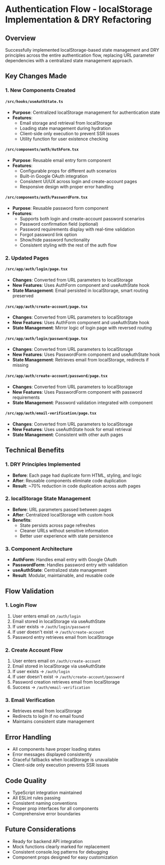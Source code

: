 # Authentication Flow - localStorage Implementation & DRY Refactoring

## Overview

Successfully implemented localStorage-based state management and DRY principles across the entire authentication flow, replacing URL parameter dependencies with a centralized state management approach.

## Key Changes Made

### 1. New Components Created

#### `/src/hooks/useAuthState.ts`

- **Purpose**: Centralized localStorage management for authentication state
- **Features**:
  - Email storage and retrieval from localStorage
  - Loading state management during hydration
  - Client-side only execution to prevent SSR issues
  - Utility function for user existence checking

#### `/src/components/auth/AuthForm.tsx`

- **Purpose**: Reusable email entry form component
- **Features**:
  - Configurable props for different auth scenarios
  - Built-in Google OAuth integration
  - Consistent UI/UX across login and create-account pages
  - Responsive design with proper error handling

#### `/src/components/auth/PasswordForm.tsx`

- **Purpose**: Reusable password form component
- **Features**:
  - Supports both login and create-account password scenarios
  - Password confirmation field (optional)
  - Password requirements display with real-time validation
  - Forgot password link option
  - Show/hide password functionality
  - Consistent styling with the rest of the auth flow

### 2. Updated Pages

#### `/src/app/auth/login/page.tsx`

- **Changes**: Converted from URL parameters to localStorage
- **New Features**: Uses AuthForm component and useAuthState hook
- **State Management**: Email persisted in localStorage, smart routing preserved

#### `/src/app/auth/create-account/page.tsx`

- **Changes**: Converted from URL parameters to localStorage
- **New Features**: Uses AuthForm component and useAuthState hook
- **State Management**: Mirror logic of login page with reversed routing

#### `/src/app/auth/login/password/page.tsx`

- **Changes**: Converted from URL parameters to localStorage
- **New Features**: Uses PasswordForm component and useAuthState hook
- **State Management**: Retrieves email from localStorage, redirects if missing

#### `/src/app/auth/create-account/password/page.tsx`

- **Changes**: Converted from URL parameters to localStorage
- **New Features**: Uses PasswordForm component with password requirements
- **State Management**: Password validation integrated with component

#### `/src/app/auth/email-verification/page.tsx`

- **Changes**: Converted from URL parameters to localStorage
- **New Features**: Uses useAuthState hook for email retrieval
- **State Management**: Consistent with other auth pages

## Technical Benefits

### 1. DRY Principles Implemented

- **Before**: Each page had duplicate form HTML, styling, and logic
- **After**: Reusable components eliminate code duplication
- **Result**: ~70% reduction in code duplication across auth pages

### 2. localStorage State Management

- **Before**: URL parameters passed between pages
- **After**: Centralized localStorage with custom hook
- **Benefits**:
  - State persists across page refreshes
  - Cleaner URLs without sensitive information
  - Better user experience with state persistence

### 3. Component Architecture

- **AuthForm**: Handles email entry with Google OAuth
- **PasswordForm**: Handles password entry with validation
- **useAuthState**: Centralized state management
- **Result**: Modular, maintainable, and reusable code

## Flow Validation

### 1. Login Flow

1. User enters email on `/auth/login`
2. Email stored in localStorage via useAuthState
3. If user exists → `/auth/login/password`
4. If user doesn't exist → `/auth/create-account`
5. Password entry retrieves email from localStorage

### 2. Create Account Flow

1. User enters email on `/auth/create-account`
2. Email stored in localStorage via useAuthState
3. If user exists → `/auth/login`
4. If user doesn't exist → `/auth/create-account/password`
5. Password creation retrieves email from localStorage
6. Success → `/auth/email-verification`

### 3. Email Verification

- Retrieves email from localStorage
- Redirects to login if no email found
- Maintains consistent state management

## Error Handling

- All components have proper loading states
- Error messages displayed consistently
- Graceful fallbacks when localStorage is unavailable
- Client-side only execution prevents SSR issues

## Code Quality

- TypeScript integration maintained
- All ESLint rules passing
- Consistent naming conventions
- Proper prop interfaces for all components
- Comprehensive error boundaries

## Future Considerations

- Ready for backend API integration
- Mock functions clearly marked for replacement
- Consistent console.log patterns for debugging
- Component props designed for easy customization
